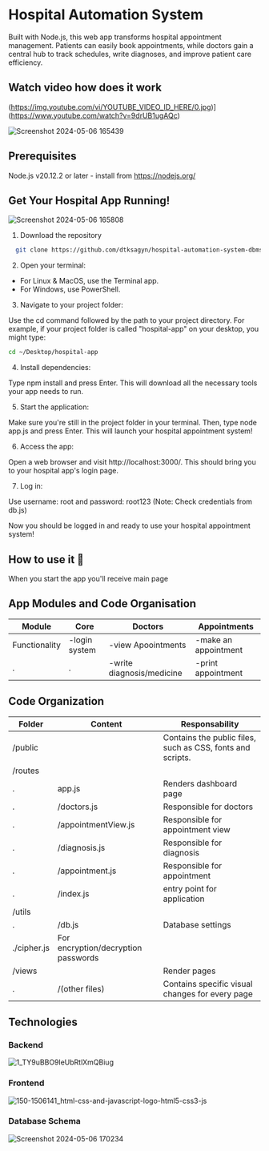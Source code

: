 
# Hospital Automation System

Built with Node.js, this web app transforms hospital appointment management. Patients can easily book appointments, while doctors gain a central hub to track schedules, write diagnoses, and improve patient care efficiency.

## Watch video how does it work

(https://img.youtube.com/vi/YOUTUBE_VIDEO_ID_HERE/0.jpg)](https://www.youtube.com/watch?v=9drUB1ugAQc)



![Screenshot 2024-05-06 165439](https://github.com/dtksagyn/hospital-automation-system-dbms/assets/161740245/6f5954c3-0ee4-4026-96be-53a5b31685e5)


## Prerequisites
 Node.js v20.12.2 or later - install from https://nodejs.org/
## Get Your Hospital App Running!

![Screenshot 2024-05-06 165808](https://github.com/dtksagyn/hospital-automation-system-dbms/assets/161740245/b3d46291-c203-4b0c-a690-107551dea53b)


1. Download the repository
```bash
  git clone https://github.com/dtksagyn/hospital-automation-system-dbms
```


2. Open your terminal:

- For Linux & MacOS, use the Terminal app.
- For Windows, use PowerShell.

3. Navigate to your project folder:

Use the cd command followed by the path to your project directory. For example, if your project folder is called "hospital-app" on your desktop, you might type:

```bash
cd ~/Desktop/hospital-app
```
4. Install dependencies:

Type npm install and press Enter. This will download all the necessary tools your app needs to run.

5. Start the application:

Make sure you're still in the project folder in your terminal. Then, type node app.js and press Enter. This will launch your hospital appointment system!

6. Access the app:

Open a web browser and visit http://localhost:3000/. This should bring you to your hospital app's login page.

7. Log in:

Use username: root and password: root123 (Note: Check credentials from db.js) 

Now you should be logged in and ready to use your hospital appointment system!
## How to use it 📖

When you start the app you'll receive main page

## App Modules and Code Organisation

|  Module | Core | Doctors| Appointments|
| --- | --- | --- | --- |
| Functionality | -login system | -view Apoointments| -make an appointment|
| . | .| -write diagnosis/medicine| -print appointment|
## Code Organization

|  Folder | Content | Responsability| 
| --- | --- | --- |
|/public| |		Contains the public files, such as CSS, fonts and scripts.|
|/routes| ||Manage the HTTP requests. Is divided into smaller modules responsible for disjoint tasks|
|.|	app.js|	Renders dashboard page|
|.|/doctors.js|	Responsible for doctors|
|.|/appointmentView.js|	Responsible for appointment view|
|.|/diagnosis.js|	Responsible for  diagnosis|
|.|/appointment.js|	Responsible for appointment|
|.|/index.js|	entry point for application|
|/utils|	||	Defines the database and Schemas|
|.|/db.js|	Database settings|
|./cipher.js|For encryption/decryption passwords|  
|/views| |Render pages|
|.|	/(other files)|	Contains specific visual changes for every page|



## Technologies

### Backend
![1_TY9uBBO9leUbRtlXmQBiug](https://github.com/dtksagyn/hospital-automation-system-dbms/assets/161740245/4691dea8-9fbe-46fb-a28b-6bda3d6bc2b4)

### Frontend
![150-1506141_html-css-and-javascript-logo-html5-css3-js](https://github.com/dtksagyn/hospital-automation-system-dbms/assets/161740245/e80e6ab9-cec5-4cf5-81e0-eaf730cf72e5)

### Database Schema
![Screenshot 2024-05-06 170234](https://github.com/dtksagyn/hospital-automation-system-dbms/assets/161740245/49646dad-3573-4165-9e60-eb4cceeea5da)

